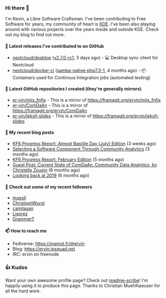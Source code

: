 ### Hi there 👋

I'm Kevin, a Libre Software Craftsman. I've been contributing to Free Software for years,
my community of heart is [KDE](https://kde.org). I've been also playing around with various
projects over the years inside and outside KDE. Check out my blog to find out more.

#### 🔭 Latest releases I've contributed to on GitHub

- [nextcloud/desktop](https://github.com/nextcloud/desktop) ([v2.7.0-rc1](https://github.com/nextcloud/desktop/releases/tag/v2.7.0-rc1), 3 days ago) - 💻 Desktop sync client for Nextcloud
- [nextcloud/docker-ci](https://github.com/nextcloud/docker-ci) ([samba-native-php7.3-1](https://github.com/nextcloud/docker-ci/releases/tag/samba-native-php7.3-1), 4 months ago) - :package: Containers used for Continous Integration jobs (automated testing)

#### 🌱 Latest GitHub repositories I created (they're generally mirrors)

- [er-vin/miix_fnfix](https://github.com/er-vin/miix_fnfix) - This is a mirror of https://framagit.org/ervin/miix_fnfix
- [er-vin/ComDaAn](https://github.com/er-vin/ComDaAn) - This is a mirror of https://framagit.org/ervin/ComDaAn
- [er-vin/jekyll-slides](https://github.com/er-vin/jekyll-slides) - This is a mirror of https://framagit.org/ervin/jekyll-slides

#### 📜 My recent blog posts

- [KF6 Progress Report: Almost Bastille Day (July) Edition](https://ervin.ipsquad.net/blog/2020/07/12/kf6-progress-report-almost-bastille-day-edition/) (3 weeks ago)
- [Selecting a Software Component Through Community Analytics](https://ervin.ipsquad.net/blog/2020/04/20/selecting-software-component-through-community-analytics/) (3 months ago)
- [KF6 Progress Report: February Edition](https://ervin.ipsquad.net/blog/2020/02/29/kf6-progress-report-february-edition/) (5 months ago)
- [Guest Post: Current State of ComDaAn: Community Data Analytics, by Christelle Zouein](https://ervin.ipsquad.net/blog/2020/01/28/christelle-zouein-current-state-of-comdaan/) (6 months ago)
- [Looking back at 2019](https://ervin.ipsquad.net/blog/2020/01/07/looking-back-at-2019/) (6 months ago)

#### 👯 Check out some of my recent followers

- [muesli](https://github.com/muesli)
- [ChristophWurst](https://github.com/ChristophWurst)
- [camilasan](https://github.com/camilasan)
- [Lisprez](https://github.com/Lisprez)
- [GrammerT](https://github.com/GrammerT)

#### 📫 How to reach me

- Fediverse: https://mamot.fr/@ervin
- Blog: https://ervin.ipsquad.net
- IRC: ervin on freenode

### 👍 Kudos

Want your own awesome profile page? Check out [readme-scribe](https://github.com/muesli/readme-scribe)!
I'm happily using it to produce this page. Thanks to Christian Muehlhaeuser for all the hard work.


